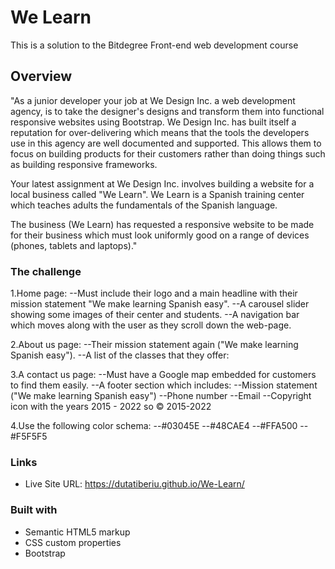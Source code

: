 # We Learn

This is a solution to the Bitdegree Front-end web development course

## Overview
"As a junior developer your job at We Design Inc. a web development agency, is to take the designer's designs and transform them into functional responsive websites using Bootstrap. We Design Inc. has built itself a reputation for over-delivering which means that the tools the developers use in this agency are well documented and supported. This allows them to focus on building products for their customers rather than doing things such as building responsive frameworks.

Your latest assignment at We Design Inc. involves building a website for a local business called "We Learn". We Learn is a Spanish training center which teaches adults the fundamentals of the Spanish language.

The business (We Learn) has requested a responsive website to be made for their business which must look uniformly good on a range of devices (phones, tablets and laptops)."
### The challenge

1.Home page:
--Must include their logo and a main headline with their mission statement "We make learning Spanish easy".
--A carousel slider showing some images of their center and students.
--A navigation bar which moves along with the user as they scroll down the web-page.

2.About us page:
--Their mission statement again ("We make learning Spanish easy").
--A list of the classes that they offer:

3.A contact us page:
--Must have a Google map embedded for customers to find them easily. 
--A footer section which includes:
--Mission statement ("We make learning Spanish easy")
--Phone number
--Email
--Copyright icon with the years 2015 - 2022 so © 2015-2022

4.Use the following color schema:
--#03045E
--#48CAE4
--#FFA500
--#F5F5F5

### Links

- Live Site URL:  https://dutatiberiu.github.io/We-Learn/

### Built with

- Semantic HTML5 markup
- CSS custom properties
- Bootstrap

